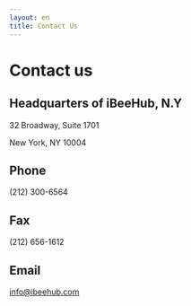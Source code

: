 ```yaml
---
layout: en
title: Contact Us
---
```

# Contact us

## Headquarters of iBeeHub, N.Y
32 Broadway, Suite 1701

New York, NY 10004



## Phone
(212) 300-6564

## Fax
(212) 656-1612

## Email
info@ibeehub.com
